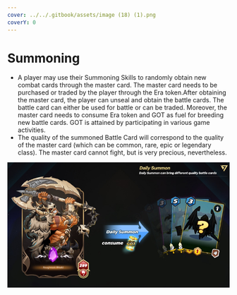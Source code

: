 ```yaml
---
cover: ../../.gitbook/assets/image (18) (1).png
coverY: 0
---
```


# Summoning

* A player may use their Summoning Skills to randomly obtain new combat cards through the master card. The master card needs to be purchased or traded by the player through the Era token.After obtaining the master card, the player can unseal and obtain the battle cards. The battle card can either be used for battle or can be traded. Moreover, the master card needs to consume Era token and GOT as fuel for breeding new battle cards. GOT is attained by participating in various game activities.
* The quality of the summoned Battle Card will correspond to the quality of the master card (which can be common, rare, epic or legendary class). The master card cannot fight, but is very precious, nevertheless.

![](<../../.gitbook/assets/image (27).png>)
